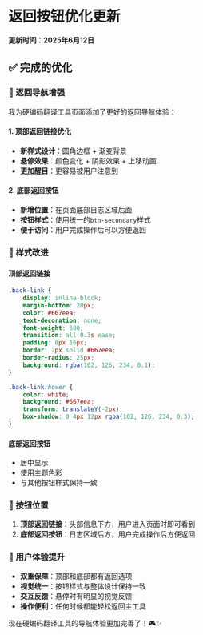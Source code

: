# 返回按钮优化更新

**更新时间：2025年6月12日**

## ✅ 完成的优化

### 🔄 返回导航增强

我为硬编码翻译工具页面添加了更好的返回导航体验：

#### 1. 顶部返回链接优化
- **新样式设计**：圆角边框 + 渐变背景
- **悬停效果**：颜色变化 + 阴影效果 + 上移动画
- **更加醒目**：更容易被用户注意到

#### 2. 底部返回按钮
- **新增位置**：在页面底部日志区域后面
- **按钮样式**：使用统一的`btn-secondary`样式
- **便于访问**：用户完成操作后可以方便返回

### 🎨 样式改进

#### 顶部返回链接
```css
.back-link {
    display: inline-block;
    margin-bottom: 20px;
    color: #667eea;
    text-decoration: none;
    font-weight: 500;
    transition: all 0.3s ease;
    padding: 8px 16px;
    border: 2px solid #667eea;
    border-radius: 25px;
    background: rgba(102, 126, 234, 0.1);
}

.back-link:hover {
    color: white;
    background: #667eea;
    transform: translateY(-2px);
    box-shadow: 0 4px 12px rgba(102, 126, 234, 0.3);
}
```

#### 底部返回按钮
- 居中显示
- 使用主题色彩
- 与其他按钮样式保持一致

### 📍 按钮位置

1. **顶部返回链接**：头部信息下方，用户进入页面时即可看到
2. **底部返回按钮**：日志区域后方，用户完成操作后方便返回

### 🎯 用户体验提升

- **双重保障**：顶部和底部都有返回选项
- **视觉统一**：按钮样式与整体设计保持一致
- **交互反馈**：悬停时有明显的视觉反馈
- **操作便利**：任何时候都能轻松返回主工具

现在硬编码翻译工具的导航体验更加完善了！🎮✨
